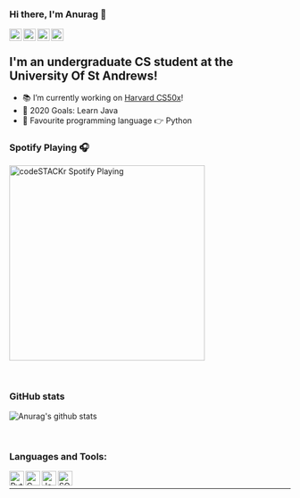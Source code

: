 ### Hi there, I'm Anurag 👋
[<img align="left" alt="Anurag | Twitter" width="22px" src="https://cdn.jsdelivr.net/npm/simple-icons@v3/icons/twitter.svg" />][twitter]
[<img align="left" alt="Anurag | LinkedIn" width="22px" src="https://cdn.jsdelivr.net/npm/simple-icons@v3/icons/linkedin.svg" />][linkedin]
[<img align="left" alt="Anurag | Instagram" width="22px" src="https://cdn.jsdelivr.net/npm/simple-icons@v3/icons/instagram.svg" />][instagram]
[<img align="left" alt="Anurag | Facebook" width="22px" src="https://simpleicons.org/icons/facebook.svg" />][facebook]
<br />
## I'm an undergraduate CS student at the University Of St Andrews!
- :books: I’m currently working on  [Harvard CS50x][cs50]!
- 🥅 2020 Goals: Learn Java
- :snake: Favourite programming language :point_right: Python

### Spotify Playing 🎧
[<img src="https://novatorem.anuragreggie.vercel.app/api/spotify-playing" alt="codeSTACKr Spotify Playing" width="350" />](https://open.spotify.com/user/swyqyimdc12jajde4vpwd2x1b)

<br />

<!--### Most used languages-->
<!--[![Top Langs](https://github-readme-stats.vercel.app/api/top-langs/?username=anuragreggie&layout=compact)](https://github.com/anuragreggie/github-readme-stats)-->
### GitHub stats
![Anurag's github stats](https://github-readme-stats.anuragreggie.vercel.app/api?username=anuragreggie&show_icons=true&theme=dark)

<br />

### Languages and Tools:
[<img align="left" alt="Python" width="26px" src="https://simpleicons.org/icons/python.svg" />][python]
[<img align="left" alt="C" width="26px" src="https://simpleicons.org/icons/c.svg" />][c]
[<img align="left" alt="Java" width="26px" src="https://simpleicons.org/icons/java.svg" />][java]
[<img align="left" alt="SQL" width="26px" src="https://simpleicons.org/icons/sqlite.svg" />][sql]
<br />



---
[twitter]: https://twitter.com/anuragreggie
[instagram]: https://instagram.com/anurag.r_
[linkedin]: https://uk.linkedin.com/in/anurag-suresh-562231198?trk=people-guest_people_search-card
[python]: https://www.python.org/about/
[c]: https://visualstudio.microsoft.com/vs/features/cplusplus/
[java]: http://jdk.java.net/
[sql]: https://www.w3schools.com/sql/
[cs50]: https://cs50.harvard.edu/x/2020/
[facebook]: https://www.facebook.com/anurag.reggie

